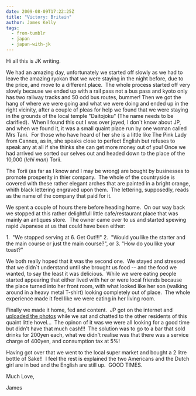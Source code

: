 ```yaml
---
date: 2009-08-09T17:22:25Z
title: "Victory: Britain"
author: James Kelly
tags:
  - from-tumblr
  - japan
  - japan-with-jk
---
```

Hi all this is JK writing.

We had an amazing day, unfortunately we started off slowly as we had to leave the amazing ryokan that we were staying in the night before, due to the price, and move to a different place.  The whole process started off very slowly because we ended up with a rail pass not a bus pass and kyoto only has two railway tracks and 50 odd bus routes, bummer! Then we got the hang of where we were going and what we were doing and ended up in the right vicinity, after a couple of pleas for help we found that we were staying in the grounds of the local temple "Daitojoku" (The name needs to be clarified).  When I found this out I was over joyed, I don`t know about JP, and when we found it, it was a small quaint place run by one woman called Mrs Tani.  For those who have heard of her she is a little like The Pink Lady from Cannes, as in, she speaks close to perfect English but refuses to speak any at all if she thinks she can get more money out of you! Once we had arrived we sorted our selves out and headed down to the place of the 10,000 (_Ichi man_) Torii.

The Torii (as far as I know and I may be wrong) are bought by businesses to promote prosperity in thier company.  The whole of the countryside is covered with these rather elegant arches that are painted in a bright orange, whith black lettering engraved upon them.  The lettering, supposedly, reads as the name of the company that paid for it.

We spent a couple of hours there before heading home.  On our way back we stopped at this rather delightfull little cafe/restaurant place that was mainly an antiques store.  The owner came over to us and started spewing rapid Japanese at us that could have been either:

1.  "We stopped serving at 6. Get Out!!!"
2.  "Would you like the starter and the main course or just the main course?", or
3. "How do you like your toast?"

We both really hoped that it was the second one.  We stayed and stressed that we didn`t understand until she brought us food -- and the food we wanted, to say the least it was delicious.  While we were eating people started appearing that either lived with her or were local friends because the place turned into her front room, with what looked like her son (walking around in a heavy metal T-shirt) looking completely out of place.  The whole experience made it feel like we were eating in her living room.

Finally we made it home, fed and content.  JP got on the internet and [uploaded the photos](https://flickr.com/photos/jphastings) while we sat and chatted to the other residents of this quaint little hovel...  The opinon of it was we were all looking for a good time but didn't have that much cash!!!  The solution was to go to a bar that sold drinks for 200yen each, what we didn't realise was that there was a service charge of 400yen, and consumption tax at 5%!

Having got over that we went to the local super market and bought a 2 litre bottle of Sake!!  I feel the rest is explained the two Americans and the Dutch girl are in bed and the English are still up.  GOOD TIMES.

Much Love,

James
